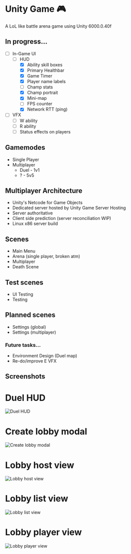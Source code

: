 
# Unity Game 🎮
A LoL like battle arena game using Unity 6000.0.40f

## In progress...
- [ ] In-Game UI
  - [ ] HUD
    - [x] Ability skill boxes 
    - [x] Primary Healthbar
    - [x] Game Timer
    - [x] Player name labels
    - [ ] Champ stats
    - [x] Champ portrait
    - [x] Mini-map
    - [ ] FPS counter
    - [x] Network RTT (ping)
- [ ] VFX
    - [ ] W ability
    - [ ] R ability
    - [ ] Status effects on players

## Gamemodes
- Single Player
- Multiplayer
  - Duel - 1v1
  - ? - 5v5
 
## Multiplayer Architecture  
- Unity's Netcode for Game Objects
- Dedicated server hosted by Unity Game Server Hosting
- Server authoritative
- Client side prediction (server reconciliation WIP)
- Linux x86 server build

## Scenes
- Main Menu
- Arena (single player, broken atm)
- Multiplayer
- Death Scene

## Test scenes
- UI Testing
- Testing

## Planned scenes
- Settings (global)
- Settings (multiplayer)

### Future tasks...
- Environment Design (Duel map)
- Re-do/improve E VFX

## Screenshots

# Duel HUD
![Duel HUD](https://i.imgur.com/PpePVhl.png)
# Create lobby modal
![Create lobby modal](https://i.imgur.com/sBROwR7.png)
# Lobby host view
![Lobby host view](https://i.imgur.com/TMmyq0I.png)
# Lobby list view
![Lobby list view](https://i.imgur.com/2a7Z5M2.png)
# Lobby player view
![Lobby player view](https://i.imgur.com/g8nGJMD.png)

